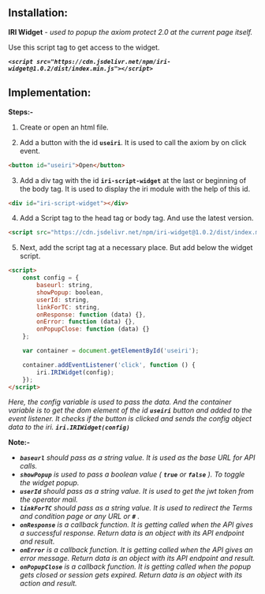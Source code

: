## Installation:

**IRI Widget** - _used to popup the axiom protect 2.0 at the current page itself._

Use this script tag to get access to the widget.

**_`<script src="https://cdn.jsdelivr.net/npm/iri-widget@1.0.2/dist/index.min.js"></script>`_**

## Implementation:

**Steps:-**

1. Create or open an html file.

2. Add a button with the id **`useiri`**. It is used to call the axiom by on click event.

```html
<button id="useiri">Open</button>
```

3. Add a div tag with the id **`iri-script-widget`** at the last or beginning of the body tag. It is used to display the iri module with the help of this id.

```html
<div id="iri-script-widget"></div>
```

4. Add a Script tag to the head tag or body tag. And use the latest version.

```html
<script src="https://cdn.jsdelivr.net/npm/iri-widget@1.0.2/dist/index.min.js"></script>
```

5. Next, add the script tag at a necessary place. But add below the widget script.

```html
<script>
	const config = {
		baseurl: string,
		showPopup: boolean,
		userId: string,
		linkForTC: string,
		onResponse: function (data) {},
		onError: function (data) {},
		onPopupClose: function (data) {}
	};

	var container = document.getElementById('useiri');

	container.addEventListener('click', function () {
		iri.IRIWidget(config);
	});
</script>
```

_Here, the config variable is used to pass the data. And the container variable is to get the dom element of the id **`useiri`** button and added to the event listener. It checks if the button is clicked and sends the config object data to the iri.
**`iri.IRIWidget(config)`**_

**Note:-**

- _**`baseurl`** should pass as a string value. It is used as the base URL for API calls._
- _**`showPopup`** is used to pass a boolean value ( **`true`** or **`false`** ). To toggle the widget popup._
- _**`userId`** should pass as a string value. It is used to get the jwt token from the operator mail._
- _**`linkForTC`** should pass as a string value. It is used to redirect the Terms and condition page or any URL or **`#`** ._
- _**`onResponse`** is a callback function. It is getting called when the API gives a successful response. Return data is an object with its API endpoint and result._
- _**`onError`** is a callback function. It is getting called when the API gives an error message. Return data is an object with its API endpoint and result._
- _**`onPopupClose`** is a callback function. It is getting called when the popup gets closed or session gets expired. Return data is an object with its action and result._
